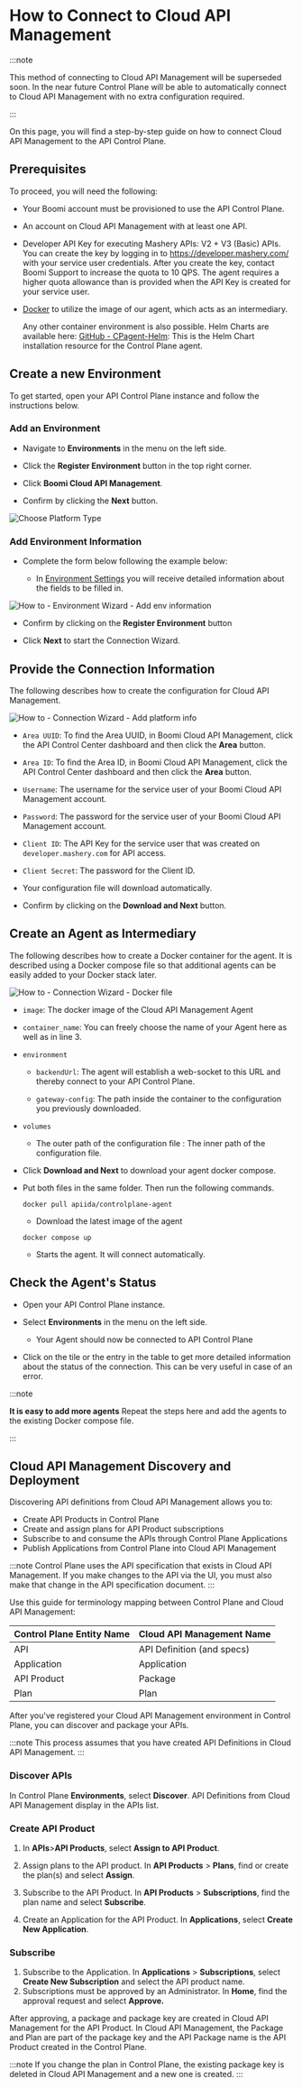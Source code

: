 # How to Connect to Cloud API Management

<head>
  <meta name="guidename" content="API Management"/>
  <meta name="context" content="GUID-983c66f9-88ff-4509-9fd1-b172dc9197e0"/>
</head>

:::note

This method of connecting to Cloud API Management will be superseded soon. In the near future Control Plane will be able to automatically connect to Cloud API Management with no extra configuration required.

:::

On this page, you will find a step-by-step guide on how to connect Cloud API Management to the API Control Plane.

## Prerequisites

To proceed, you will need the following:

- Your Boomi account must be provisioned to use the API Control Plane.

- An account on Cloud API Management with at least one API.
- Developer API Key for executing Mashery APIs: V2 + V3 (Basic) APIs. You can create the key by logging in to https://developer.mashery.com/ with your service user credentials. After you create the key, contact Boomi Support to increase the quota to 10 QPS. The agent requires a higher quota allowance than is provided when the API Key is created for your service user. 

- [Docker](https://www.docker.com/) to utilize the image of our agent, which acts as an intermediary.

   Any other container environment is also possible. 
   Helm Charts are available here: [GitHub - CPagent-Helm](https://github.com/apiida/CPagent-Helm): This is the Helm Chart installation resource for the Control Plane agent.

## Create a new Environment

To get started, open your API Control Plane instance and follow the instructions below.

### Add an Environment

- Navigate to **Environments** in the menu on the left side.

- Click the **Register Environment** button in the top right corner.

- Click **Boomi Cloud API Management**.

- Confirm by clicking the **Next** button.

![Choose Platform Type](../Images/img-cp-how_to_choose_platform_type.png)

### Add Environment Information

- Complete the form below following the example below:

     - In [Environment Settings](../Topics/cp-Environment_settings.md) you will receive detailed information about the fields to be filled in.

![How to - Environment Wizard - Add env information](../Images/cp-cam_environment_information.png)

- Confirm by clicking on the **Register Environment** button

- Click **Next** to start the Connection Wizard.

## Provide the Connection Information

The following describes how to create the configuration for Cloud API Management.

![How to - Connection Wizard - Add platform info](../Images/cp-cam_configure_connection.png)

- `Area UUID`: To find the Area UUID, in Boomi Cloud API Management, click the API Control Center dashboard and then click the **Area** button.
- `Area ID`: To find the Area ID, in Boomi Cloud API Management, click the API Control Center dashboard and then click the **Area** button.
- `Username`: The username for the service user of your Boomi Cloud API Management account.
- `Password`: The password for the service user of your Boomi Cloud API Management account.
- `Client ID`: The API Key for the service user that was created on `developer.mashery.com` for API access. 
- `Client Secret`: The password for the Client ID.

- Your configuration file will download automatically.

- Confirm by clicking on the **Download and Next** button.

## Create an Agent as Intermediary

The following describes how to create a Docker container for the agent. It is described using a Docker compose file so that additional agents can be easily added to your Docker stack later.

![How to - Connection Wizard - Docker file](../Images/img-cp-how_to_connection_wizard_docker_file.png)

- `image`: The docker image of the Cloud API Management Agent

- `container_name`: You can freely choose the name of your Agent here as well as in line 3.

- `environment`

     - `backendUrl`: The agent will establish a web-socket to this URL and thereby connect to your API Control Plane.

     - `gateway-config`: The path inside the container to the configuration you previously downloaded.

- `volumes`

     - The outer path of the configuration file : The inner path of the configuration file.

- Click **Download and Next** to download your agent docker compose.

- Put both files in the same folder. Then run the following commands. 

  `docker pull apiida/controlplane-agent`

   - Download the latest image of the agent 
   
   `docker compose up `
   
   - Starts the agent. It will connect automatically.

## Check the Agent's Status

- Open your API Control Plane instance.

- Select **Environments** in the menu on the left side.

     - Your Agent should now be connected to API Control Plane


- Click on the tile or the entry in the table to get more detailed information about the status of the connection. This can be very useful in case of an error.

:::note

**It is easy to add more agents**
Repeat the steps here and add the agents to the existing Docker compose file.

:::

## Cloud API Management Discovery and Deployment

Discovering API definitions from Cloud API Management allows you to:
- Create API Products in Control Plane 
- Create and assign plans for API Product subscriptions
- Subscribe to and consume the APIs through Control Plane Applications
- Publish Applications from Control Plane into Cloud API Management

:::note
Control Plane uses the API specification that exists in Cloud API Management. If you make changes to the API via the UI, you must also make that change in the API specification document.
:::

Use this guide for terminology mapping between Control Plane and Cloud API Management:

|Control Plane Entity Name|Cloud API Management Name|
|---|---|
|API|API Definition (and specs)|
|Application|Application|
|API Product| Package|
|Plan|Plan|

After you've registered your Cloud API Management environment in Control Plane, you can discover and package your APIs. 

:::note
This process assumes that you have created API Definitions in Cloud API Management.
:::

### Discover APIs

 In Control Plane **Environments**, select **Discover**. API Definitions from Cloud API Management display in the APIs list. 

### Create API Product

1. In **APIs**>**API Products**, select **Assign to API Product**.

2. Assign plans to the API product. In **API Products** > **Plans**, find or create the plan(s) and select **Assign**.

4. Subscribe to the API Product. In **API Products** > **Subscriptions**, find the plan name and select **Subscribe**.
5. Create an Application for the API Product. In **Applications**, select **Create New Application**. 

### Subscribe

1. Subscribe to the Application. In **Applications** > **Subscriptions**, select **Create New Subscription** and select the API product name. 
7. Subscriptions must be approved by an Administrator. In **Home**, find the approval request and select **Approve.** 

After approving, a package and package key are created in Cloud API Management for the API Product. In Cloud API Management, the Package and Plan are part of the package key and the API Package name is the API Product created in the Control Plane.

:::note
If you change the plan in Control Plane, the existing package key is deleted in Cloud API Management and a new one is created.
:::